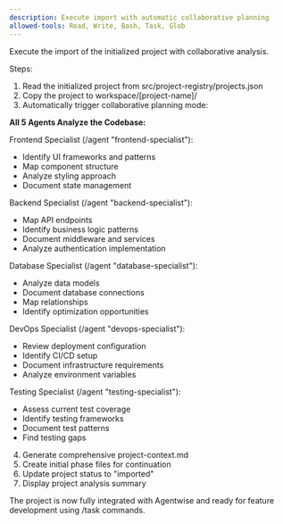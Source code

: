 ```yaml
---
description: Execute import with automatic collaborative planning
allowed-tools: Read, Write, Bash, Task, Glob
---
```


Execute the import of the initialized project with collaborative analysis.

Steps:
1. Read the initialized project from src/project-registry/projects.json
2. Copy the project to workspace/[project-name]/
3. Automatically trigger collaborative planning mode:

**All 5 Agents Analyze the Codebase:**

Frontend Specialist (/agent "frontend-specialist"):
- Identify UI frameworks and patterns
- Map component structure
- Analyze styling approach
- Document state management

Backend Specialist (/agent "backend-specialist"):
- Map API endpoints
- Identify business logic patterns
- Document middleware and services
- Analyze authentication implementation

Database Specialist (/agent "database-specialist"):
- Analyze data models
- Document database connections
- Map relationships
- Identify optimization opportunities

DevOps Specialist (/agent "devops-specialist"):
- Review deployment configuration
- Identify CI/CD setup
- Document infrastructure requirements
- Analyze environment variables

Testing Specialist (/agent "testing-specialist"):
- Assess current test coverage
- Identify testing frameworks
- Document test patterns
- Find testing gaps

4. Generate comprehensive project-context.md
5. Create initial phase files for continuation
6. Update project status to "imported"
7. Display project analysis summary

The project is now fully integrated with Agentwise and ready for feature development using /task commands.